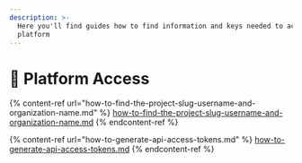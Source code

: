 ```yaml
---
description: >-
  Here you'll find guides how to find information and keys needed to access the
  platform
---
```


# 🔑 Platform Access

{% content-ref url="how-to-find-the-project-slug-username-and-organization-name.md" %}
[how-to-find-the-project-slug-username-and-organization-name.md](how-to-find-the-project-slug-username-and-organization-name.md)
{% endcontent-ref %}

{% content-ref url="how-to-generate-api-access-tokens.md" %}
[how-to-generate-api-access-tokens.md](how-to-generate-api-access-tokens.md)
{% endcontent-ref %}
